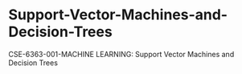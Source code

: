 # Support-Vector-Machines-and-Decision-Trees
CSE-6363-001-MACHINE LEARNING: Support Vector Machines and Decision Trees
